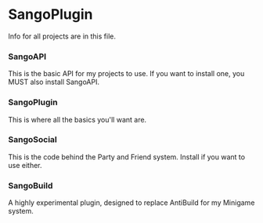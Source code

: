 # SangoPlugin
Info for all projects are in this file.

### SangoAPI
This is the basic API for my projects to use. 
If you want to install one, you MUST also install SangoAPI.

### SangoPlugin
This is where all the basics you'll want are.

### SangoSocial
This is the code behind the Party and Friend system. Install if you want to use either.

### SangoBuild
A highly experimental plugin, designed to replace AntiBuild for my Minigame system.